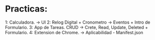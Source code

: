 # Practicas:

1: Calculadora. -> UI 
2: Relog Digital + Cronometro -> Eventos + Intro de Formulario.
3: App de Tareas. CRUD -> Crete, Read, Update, Deleted + Formulario.
4: Extension de Chrome. -> Aplicabilidad - Manifest.json
